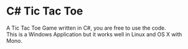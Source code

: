 C# Tic Tac Toe
==============

A Tic Tac Toe Game written in C#, you are free to use the code.  
This is a Windows Application but it works well in Linux and OS X with Mono.
